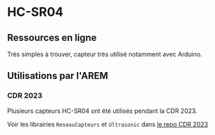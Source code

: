 # HC-SR04

## Ressources en ligne

Très simples à trouver, capteur très utilisé notamment avec Arduino.

## Utilisations par l'AREM

### CDR 2023 

Plusieurs capteurs HC-SR04 ont été utilisés pendant la CDR 2023.

Voir les librairies `ReseauCapteurs` et `Ultrasonic` dans [le repo CDR 2023](https://github.com/AREM-CDR-2023/code-robot)



